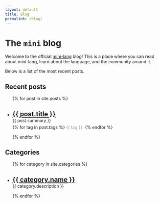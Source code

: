 ```yaml
---
layout: default
title: Blog
permalink: /blog/
---
```


# The `mini` blog

Welcome to the official [mini-lang](https://www.mini-lang.org) blog!
This is a place where you can read about mini-lang, learn about the language, and the community around it.

Below is a list of the most recent posts.

## Recent posts

<ul>
  {% for post in site.posts %}
    <li style="margin-bottom: 15px;">
      <h2 style="margin-bottom: 0px;"><a href="{{ post.url }}">{{ post.title }}</a></h2>
      {{ post.summary }}
      <!-- tags -->
      <div style="margin-top: 5px;">
        {% for tag in post.tags %}
          <span style="color: #999; margin-right: 5px;">{{ tag }}</span>
        {% endfor %}
      </div>
    </li>
  {% endfor %}
</ul>

## Categories

<ul>
  {% for category in site.categories %}
    <li style="margin-bottom: 15px;">
      <h2 style="margin-bottom: 0px;"><a href="{{ category.url }}">{{ category.name }}</a></h2>
      {{ category.description }}
    </li>
  {% endfor %}
</ul>